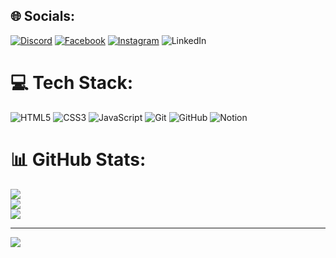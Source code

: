 
## 🌐 Socials:
[![Discord](https://img.shields.io/badge/Discord-%237289DA.svg?logo=discord&logoColor=white)](https://discord.gg/cedrick.g) [![Facebook](https://img.shields.io/badge/Facebook-%231877F2.svg?logo=Facebook&logoColor=white)](https://facebook.com/cedrickpaul.gliban) [![Instagram](https://img.shields.io/badge/Instagram-%23E4405F.svg?logo=Instagram&logoColor=white)](https://instagram.com/cedrickpaulll) ![LinkedIn](https://img.shields.io/badge/LinkedIn-%230077B5.svg?logo=linkedin&logoColor=white)

# 💻 Tech Stack:
![HTML5](https://img.shields.io/badge/html5-%23E34F26.svg?style=for-the-badge&logo=html5&logoColor=white) ![CSS3](https://img.shields.io/badge/css3-%231572B6.svg?style=for-the-badge&logo=css3&logoColor=white) ![JavaScript](https://img.shields.io/badge/javascript-%23323330.svg?style=for-the-badge&logo=javascript&logoColor=%23F7DF1E) ![Git](https://img.shields.io/badge/git-%23F05033.svg?style=for-the-badge&logo=git&logoColor=white) ![GitHub](https://img.shields.io/badge/github-%23121011.svg?style=for-the-badge&logo=github&logoColor=white) ![Notion](https://img.shields.io/badge/Notion-%23000000.svg?style=for-the-badge&logo=notion&logoColor=white)
# 📊 GitHub Stats:
![](https://github-readme-stats.vercel.app/api?username=ceddieee&theme=merko&hide_border=false&include_all_commits=false&count_private=false)<br/>
![](https://github-readme-streak-stats.herokuapp.com/?user=ceddieee&theme=merko&hide_border=false)<br/>
![](https://github-readme-stats.vercel.app/api/top-langs/?username=ceddieee&theme=merko&hide_border=false&include_all_commits=false&count_private=false&layout=compact)

---
[![](https://visitcount.itsvg.in/api?id=ceddieee&icon=0&color=0)](https://visitcount.itsvg.in)

<!-- Proudly created with GPRM ( https://gprm.itsvg.in ) -->

